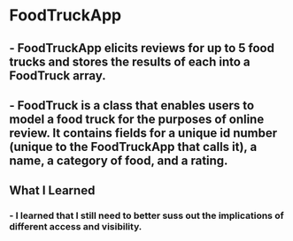 # FoodTruckApp

## - FoodTruckApp elicits reviews for up to 5 food trucks and stores the results of each into a FoodTruck array.
## - FoodTruck is a class that enables users to model a food truck for the purposes of online review. It contains fields for a unique id number (unique to the FoodTruckApp that calls it), a name, a category of food, and a rating.

## What I Learned

### - I learned that I still need to better suss out the implications of different access and visibility.